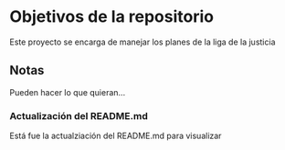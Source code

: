 # Objetivos de la repositorio

Este proyecto se encarga de manejar los planes de la liga de la justicia


## Notas
Pueden hacer lo que quieran...

### Actualización del README.md
Está fue la actualziación del README.md para visualizar
